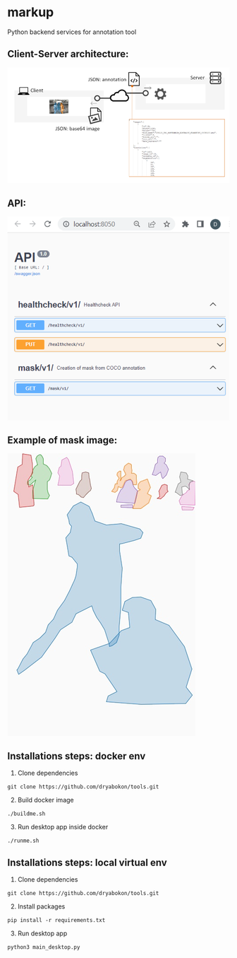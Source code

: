 # markup
Python backend services for annotation tool

## Client-Server architecture:
![alt text](/data/media/architecture.png)

## API:
![alt text](/data/media/api.png)

## Example of mask image:
![alt text](/data/media/000000193181.jpg)

## Installations steps: docker env

1. Clone dependencies
```
git clone https://github.com/dryabokon/tools.git
```

2. Build docker image
```
./buildme.sh
```

3. Run desktop app inside docker
```
./runme.sh
```

## Installations steps: local virtual env

1. Clone dependencies
```
git clone https://github.com/dryabokon/tools.git
```

2. Install packages
```
pip install -r requirements.txt
```

3. Run desktop app
```
python3 main_desktop.py
```